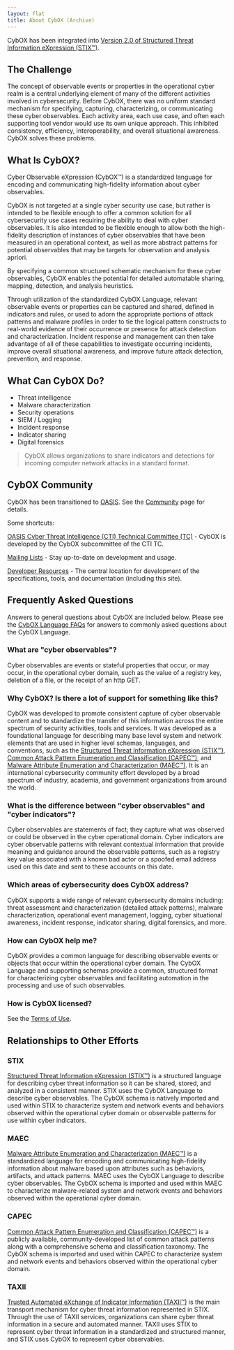 ```yaml
---
layout: flat
title: About CybOX (Archive)
---
```


CybOX has been integrated into [Version 2.0 of Structured Threat Information eXpression (STIX™)](https://oasis-open.github.io/cti-documentation/).

## The Challenge
The concept of observable events or properties in the operational cyber realm is a central underlying element of many of the different activities involved in cybersecurity. Before CybOX, there was no uniform standard mechanism for specifying, capturing, characterizing, or communicating these cyber observables. Each activity area, each use case, and often each supporting tool vendor would use its own unique approach. This inhibited consistency, efficiency, interoperability, and overall situational awareness. CybOX solves these problems.

## What Is CybOX?
Cyber Observable eXpression (CybOX™) is a standardized language for encoding and communicating high-fidelity information about cyber observables. 

CybOX is not targeted at a single cyber security use case, but rather is intended to be flexible enough to offer a common solution for all cybersecurity use cases requiring the ability to deal with cyber observables. It is also intended to be flexible enough to allow both the high-fidelity description of instances of cyber observables that have been measured in an operational context, as well as more abstract patterns for potential observables that may be targets for observation and analysis apriori. 

By specifying a common structured schematic mechanism for these cyber observables, CybOX enables the potential for detailed automatable sharing, mapping, detection, and analysis heuristics.

Through utilization of the standardized CybOX Language, relevant observable events or properties can be captured and shared, defined in indicators and rules, or used to adorn the appropriate portions of attack patterns and malware profiles in order to tie the logical pattern constructs to real-world evidence of their occurrence or presence for attack detection and characterization. Incident response and management can then take advantage of all of these capabilities to investigate occurring incidents, improve overall situational awareness, and improve future attack detection, prevention, and response.

## What Can CybOX Do?

- Threat intelligence
- Malware characterization
- Security operations
- SIEM / Logging
- Incident response
- Indicator sharing
- Digital forensics

>  CybOX allows organizations to share indicators and detections for incoming computer network attacks in a standard format.

## CybOX Community
CybOX has been transitioned to [OASIS](https://www.oasis-open.org/committees/cti). See the [Community](/community/) page for details. 

Some shortcuts:  

[OASIS Cyber Threat Intelligence (CTI) Technical Committee (TC)](https://www.oasis-open.org/committees/cti) - CybOX is developed by the CybOX subcommittee of the CTI TC. 

[Mailing Lists](/community/#discussion-lists-amp-archives) - Stay up-to-date on development and usage. 

[Developer Resources](/documentation/tools/) - The central location for development of the specifications, tools, and documentation (including this site). 

## Frequently Asked Questions

Answers to general questions about CybOX are included below. Please see the [CybOX Language FAQs](/faqs/) for answers to commonly asked questions about the CybOX Language.

###  What are "cyber observables"?

Cyber observables are events or stateful properties that occur, or may occur, in the operational cyber domain, such as the value of a registry key, deletion of a file, or the receipt of an http GET.

### Why CybOX? Is there a lot of support for something like this?

CybOX was developed to promote consistent capture of cyber observable content and to standardize the transfer of this information across the entire spectrum of security activities, tools and services. It was developed as a foundational language for describing many base level system and network elements that are used in higher level schemas, languages, and conventions, such as the [Structured Threat Information eXpression (STIX™)](https://stixproject.github.io/), [Common Attack Pattern Enumeration and Classification (CAPEC™)](https://capec.mitre.org/), and [Malware Attribute Enumeration and Characterization (MAEC™)](https://maecproject.github.io/). It is an international cybersecurity community effort developed by a broad spectrum of industry, academia, and government organizations from around the world.

### What is the difference between "cyber observables" and "cyber indicators"?

Cyber observables are statements of fact; they capture what was observed or could be observed in the cyber operational domain. Cyber indicators are cyber observable patterns with relevant contextual information that provide meaning and guidance around the observable patterns, such as a registry key value associated with a known bad actor or a spoofed email address used on this date and sent to these accounts on this date.

### Which areas of cybersecurity does CybOX address?

CybOX supports a wide range of relevant cybersecurity domains including: threat assessment and characterization (detailed attack patterns), malware characterization, operational event management, logging, cyber situational awareness, incident response, indicator sharing, digital forensics, and more.

### How can CybOX help me?

CybOX provides a common language for describing observable events or objects that occur within the operational cyber domain. The CybOX Language and supporting schemas provide a common, structured format for characterizing cyber observables and facilitating automation in the processing and use of such observables.

### How is CybOX licensed?

See the [Terms of Use](/tou.html).

## Relationships to Other Efforts

### STIX

[Structured Threat Information eXpression (STIX™)](https://stixproject.github.io/) is a structured language for describing cyber threat information so it can be shared, stored, and analyzed in a consistent manner. STIX uses the CybOX Language to describe cyber observables. The CybOX schema is natively imported and used within STIX to characterize system and network events and behaviors observed within the operational cyber domain or observable patterns for use within cyber indicators.

### MAEC

[Malware Attribute Enumeration and Characterization (MAEC™)](https://maecproject.github.io/) is a standardized language for encoding and communicating high-fidelity information about malware based upon attributes such as behaviors, artifacts, and attack patterns. MAEC uses the CybOX Language to describe cyber observables. The CybOX schema is imported and used within MAEC to characterize malware-related system and network events and behaviors observed within the operational cyber domain.

### CAPEC

[Common Attack Pattern Enumeration and Classification (CAPEC™)](https://capec.mitre.org/) is a publicly available, community-developed list of common attack patterns along with a comprehensive schema and classification taxonomy. The CybOX schema is imported and used within CAPEC to characterize system and network events and behaviors observed within the operational cyber domain.

### TAXII

[Trusted Automated eXchange of Indicator Information (TAXII™)](http://taxiiproject.github.io/) is the main transport mechanism for cyber threat information represented in STIX. Through the use of TAXII services, organizations can share cyber threat information in a secure and automated manner. TAXII uses STIX to represent cyber threat information in a standardized and structured manner, and STIX uses CybOX to represent cyber observables.

